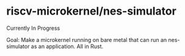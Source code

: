 # riscv-microkernel/nes-simulator
Currently In Progress

Goal: Make a microkernel running on bare metal that can run an nes-simulator as an application. All in Rust.
